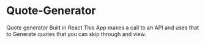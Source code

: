 # Quote-Generator
Quote generator Built in React
This App makes a call to an API and uses that to Generate quotes that you can skip through and view.
